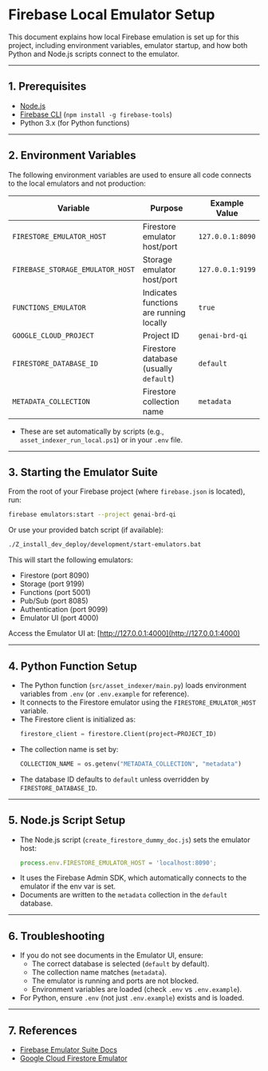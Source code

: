 # Firebase Local Emulator Setup

This document explains how local Firebase emulation is set up for this project, including environment variables, emulator startup, and how both Python and Node.js scripts connect to the emulator.

---

## 1. Prerequisites
- [Node.js](https://nodejs.org/)
- [Firebase CLI](https://firebase.google.com/docs/cli) (`npm install -g firebase-tools`)
- Python 3.x (for Python functions)

---

## 2. Environment Variables

The following environment variables are used to ensure all code connects to the local emulators and not production:

| Variable                        | Purpose                                 | Example Value         |
|----------------------------------|-----------------------------------------|----------------------|
| `FIRESTORE_EMULATOR_HOST`        | Firestore emulator host/port            | `127.0.0.1:8090`     |
| `FIREBASE_STORAGE_EMULATOR_HOST` | Storage emulator host/port              | `127.0.0.1:9199`     |
| `FUNCTIONS_EMULATOR`             | Indicates functions are running locally | `true`               |
| `GOOGLE_CLOUD_PROJECT`           | Project ID                              | `genai-brd-qi`       |
| `FIRESTORE_DATABASE_ID`          | Firestore database (usually `default`)  | `default`            |
| `METADATA_COLLECTION`            | Firestore collection name               | `metadata`           |

- These are set automatically by scripts (e.g., `asset_indexer_run_local.ps1`) or in your `.env` file.

---

## 3. Starting the Emulator Suite

From the root of your Firebase project (where `firebase.json` is located), run:

```sh
firebase emulators:start --project genai-brd-qi
```

Or use your provided batch script (if available):

```sh
./Z_install_dev_deploy/development/start-emulators.bat
```

This will start the following emulators:
- Firestore (port 8090)
- Storage (port 9199)
- Functions (port 5001)
- Pub/Sub (port 8085)
- Authentication (port 9099)
- Emulator UI (port 4000)

Access the Emulator UI at: [http://127.0.0.1:4000](http://127.0.0.1:4000)

---

## 4. Python Function Setup

- The Python function (`src/asset_indexer/main.py`) loads environment variables from `.env` (or `.env.example` for reference).
- It connects to the Firestore emulator using the `FIRESTORE_EMULATOR_HOST` variable.
- The Firestore client is initialized as:
  ```python
  firestore_client = firestore.Client(project=PROJECT_ID)
  ```
- The collection name is set by:
  ```python
  COLLECTION_NAME = os.getenv("METADATA_COLLECTION", "metadata")
  ```
- The database ID defaults to `default` unless overridden by `FIRESTORE_DATABASE_ID`.

---

## 5. Node.js Script Setup

- The Node.js script (`create_firestore_dummy_doc.js`) sets the emulator host:
  ```js
  process.env.FIRESTORE_EMULATOR_HOST = 'localhost:8090';
  ```
- It uses the Firebase Admin SDK, which automatically connects to the emulator if the env var is set.
- Documents are written to the `metadata` collection in the `default` database.

---

## 6. Troubleshooting
- If you do not see documents in the Emulator UI, ensure:
  - The correct database is selected (`default` by default).
  - The collection name matches (`metadata`).
  - The emulator is running and ports are not blocked.
  - Environment variables are loaded (check `.env` vs `.env.example`).
- For Python, ensure `.env` (not just `.env.example`) exists and is loaded.

---

## 7. References
- [Firebase Emulator Suite Docs](https://firebase.google.com/docs/emulator-suite)
- [Google Cloud Firestore Emulator](https://cloud.google.com/sdk/gcloud/reference/beta/emulators/firestore/) 